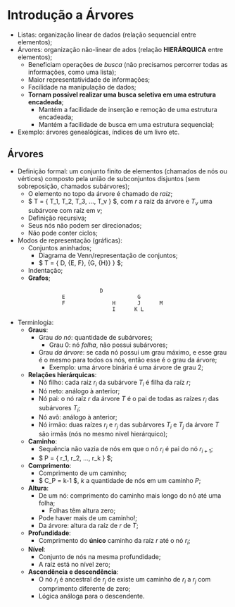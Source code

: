 # Introdução a Árvores
- Listas: organização linear de dados (relação sequencial entre elementos);
- Árvores: organização não-linear de ados (relação **HIERÁRQUICA** entre elementos);
  - Beneficiam operações de *busca* (não precisamos percorrer todas as informações, como uma lista);
  - Maior representatividade de informações;
  - Facilidade na manipulação de dados;
  - **Tornam possível realizar uma busca seletiva em uma estrutura encadeada**;
    - Mantém a facilidade de inserção e remoção de uma estrutura encadeada;
    - Mantém a facilidade de busca em uma estrutura sequencial;
- Exemplo: árvores genealógicas, índices de um livro etc.

## Árvores
- Definição formal: um conjunto finito de elementos (chamados de nós ou vértices) composto pela união de subconjuntos disjuntos (sem sobreposição, chamados subárvores);
  - O elemento no topo da árvore é chamado de *raiz*;
  - $ T = \{ T_1, T_2, T_3, ..., T_v \} $, com $r$ a raíz da árvore e $T_v$ uma subárvore com raíz em $v$;
  - Definição recursiva;
  - Seus nós não podem ser direcionados;
  - Não pode conter ciclos;
- Modos de representação (gráficas):
  - Conjuntos aninhados;
    - Diagrama de Venn/representação de conjuntos;
    - $ T = \{ D, \{E, F\}, \{G, \{H\}\} \} $;
  - Indentação;
  - **Grafos**;
  ```
                            D
                E                       G
                F               H       J      M
                                I      K L
  ```
- Terminlogia:
  - **Graus**:
    - Grau *do nó*: quantidade de subárvores;
      - Grau 0: nó *folha*, não possui subárvores;
    - Grau *da árvore*: se cada nó possui um grau máximo, e esse grau é o mesmo para todos os nós, então esse é o grau da árvore;
      - Exemplo: uma árvore binária é uma árvore de grau 2;
  - **Relações hierárquicas**:
    - Nó filho: cada raiz $r_i$ da subárvore $T_i$ é filha da raíz $r$;
    - Nó neto: análogo à anterior;
    - Nó pai: o nó raíz $r$ da árvore $T$ é o pai de todas as raízes $r_i$ das subárvores $T_i$;
    - Nó avô: análogo à anterior;
    - Nó irmão: duas raízes $r_i$ e $r_j$ das subárvores $T_i$ e $T_j$ da árvore $T$ são irmãs (nós no mesmo nível hierárquico);
  - **Caminho**:
    - Sequência não vazia de nós em que o nó $r_i$ é pai do nó $r_{i+1}$;
    - $ P = \{ r_1, r_2, ..., r_k \} $;
  - **Comprimento**:
    - Comprimento de um caminho;
    - $ C_P = k-1 $, $k$ a quantidade de nós em um caminho $P$;
  - **Altura**:
    - De um nó: comprimento do caminho mais longo do nó até uma folha;
      - Folhas têm altura zero;
    - Pode haver mais de um caminho!;
    - Da árvore: altura da raíz de $r$ de $T$;
  - **Profundidade**:
    - Comprimento do **único** caminho da raíz $r$ até o nó $r_i$;
  - **Nível**:
    - Conjunto de nós na mesma profundidade;
    - A raíz está no nível zero;
  - **Ascendência e descendência**:
    - O nó $r_i$ é ancestral de $r_j$ de existe um caminho de $r_i$ a $r_j$ com comprimento diferente de zero;
    - Lógica análoga para o descendente.